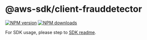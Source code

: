 # @aws-sdk/client-frauddetector

[![NPM version](https://img.shields.io/npm/v/@aws-sdk/client-frauddetector/rc.svg)](https://www.npmjs.com/package/@aws-sdk/client-frauddetector)
[![NPM downloads](https://img.shields.io/npm/dm/@aws-sdk/client-frauddetector.svg)](https://www.npmjs.com/package/@aws-sdk/client-frauddetector)

For SDK usage, please step to [SDK readme](https://github.com/aws/aws-sdk-js-v3).
